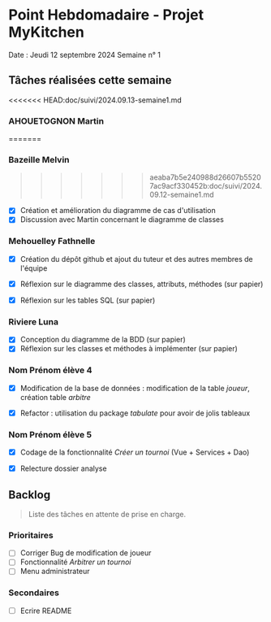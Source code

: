# Point Hebdomadaire - Projet MyKitchen

Date : Jeudi 12 septembre 2024
Semaine n° 1

## Tâches réalisées cette semaine

<<<<<<< HEAD:doc/suivi/2024.09.13-semaine1.md
### AHOUETOGNON Martin
=======
### Bazeille Melvin
>>>>>>> aeaba7b5e240988d26607b55207ac9acf330452b:doc/suivi/2024.09.12-semaine1.md

- [x] Création et amélioration du diagramme de cas d'utilisation
- [x] Discussion avec Martin concernant le diagramme de classes

### Mehouelley Fathnelle

- [x] Création du dépôt github et ajout du tuteur et des autres membres de l'équipe
- [x] Réflexion sur le diagramme des classes, attributs, méthodes (sur papier)
- [x] Réflexion sur les tables SQL (sur papier)



### Riviere Luna

- [X] Conception du diagramme de la BDD (sur papier)
- [X] Réflexion sur les classes et méthodes à implémenter (sur papier)

### Nom Prénom élève 4

- [x] Modification de la base de données : modification de la table *joueur*, création table *arbitre*
- [x] Refactor : utilisation du package *tabulate* pour avoir de jolis tableaux


### Nom Prénom élève 5

- [x] Codage de la fonctionnalité *Créer un tournoi* (Vue + Services + Dao)
- [x] Relecture dossier analyse


## Backlog

> Liste des tâches en attente de prise en charge.

### Prioritaires

- [ ] Corriger Bug de modification de joueur
- [ ] Fonctionnalité *Arbitrer un tournoi*
- [ ] Menu administrateur

### Secondaires

- [ ] Ecrire README
